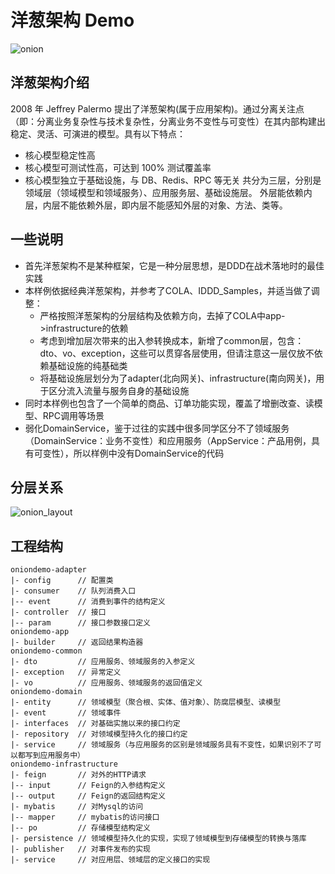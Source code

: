 # 洋葱架构 Demo

![onion](https://git.dustess.com/java/java-oniondemo-srv/-/raw/master/onion_architecture.png)

## 洋葱架构介绍
2008 年 Jeffrey Palermo 提出了洋葱架构(属于应用架构)。通过分离关注点（即：分离业务复杂性与技术复杂性，分离业务不变性与可变性）在其内部构建出稳定、灵活、可演进的模型。具有以下特点：
- 核心模型稳定性高
- 核心模型可测试性高，可达到 100% 测试覆盖率
- 核心模型独立于基础设施，与 DB、Redis、RPC 等无关
  共分为三层，分别是领域层（领域模型和领域服务）、应用服务层、基础设施层。
  外层能依赖内层，内层不能依赖外层，即内层不能感知外层的对象、方法、类等。

## 一些说明
- 首先洋葱架构不是某种框架，它是一种分层思想，是DDD在战术落地时的最佳实践
- 本样例依据经典洋葱架构，并参考了COLA、IDDD_Samples，并适当做了调整：
  - 严格按照洋葱架构的分层结构及依赖方向，去掉了COLA中app->infrastructure的依赖
  - 考虑到增加层次带来的出入参转换成本，新增了common层，包含：dto、vo、exception，这些可以贯穿各层使用，但请注意这一层仅放不依赖基础设施的纯基础类
  - 将基础设施层划分为了adapter(北向网关)、infrastructure(南向网关)，用于区分流入流量与服务自身的基础设施
- 同时本样例也包含了一个简单的商品、订单功能实现，覆盖了增删改查、读模型、RPC调用等场景
- 弱化DomainService，鉴于过往的实践中很多同学区分不了领域服务（DomainService：业务不变性）和应用服务（AppService：产品用例，具有可变性），所以样例中没有DomainService的代码

## 分层关系
![onion_layout](https://git.dustess.com/java/java-oniondemo-srv/-/raw/master/onion_layout.png)

## 工程结构
```aidl
oniondemo-adapter
|- config      // 配置类
|- consumer    // 队列消费入口
|-- event      // 消费到事件的结构定义
|- controller  // 接口
|-- param      // 接口参数接口定义
oniondemo-app
|- builder     // 返回结果构造器
oniondemo-common
|- dto         // 应用服务、领域服务的入参定义
|- exception   // 异常定义
|- vo          // 应用服务、领域服务的返回值定义
oniondemo-domain
|- entity      // 领域模型（聚合根、实体、值对象）、防腐层模型、读模型
|- event       // 领域事件
|- interfaces  // 对基础实施以来的接口约定
|- repository  // 对领域模型持久化的接口约定
|- service     // 领域服务（与应用服务的区别是领域服务具有不变性，如果识别不了可以都写到应用服务中）
oniondemo-infrastructure
|- feign       // 对外的HTTP请求
|-- input      // Feign的入参结构定义
|-- output     // Feign的返回结构定义
|- mybatis     // 对Mysql的访问
|-- mapper     // mybatis的访问接口
|-- po         // 存储模型结构定义
|- persistence // 领域模型持久化的实现，实现了领域模型到存储模型的转换与落库
|- publisher   // 对事件发布的实现
|- service     // 对应用层、领域层的定义接口的实现
```
